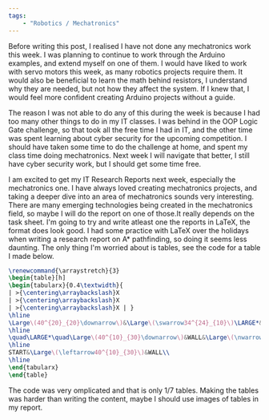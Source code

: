 ```yaml
---
tags: 
    - "Robotics / Mechatronics"
---
```

Before writing this post, I realised I have not done any mechatronics work this week. I was planning to continue to work through the Arduino examples, and extend myself on one of them. I would have liked to work with servo motors this week, as many robotics projects require them. It would also be beneficial to learn the math behind resistors, I understand why they are needed, but not how they affect the system. If I knew that, I would feel more confident creating Arduino projects without a guide.

The reason I was not able to do any of this during the week is because I had too many other things to do in my IT classes. I was behind in the OOP Logic Gate challenge, so that took all the free time I had in IT, and the other time was spent learning about cyber security for the upcoming competition. I should have taken some time to do the challenge at home, and spent my class time doing mechatronics. Next week I will navigate that better, I still have cyber security work, but I should get some time free. 

I am excited to get my IT Research Reports next week, especially the mechatronics one. I have always loved creating mechatronics projects, and taking a deeper dive into an area of mechatronics sounds very interesting. There are many emerging technologies being created in the mechatronics field, so maybe I will do the report on one of those.It really depends on the task sheet. I'm going to try and write atleast one the reports in LaTeX, the format does look good. I had some practice with LaTeX over the holidays when writing a research report on A* pathfinding, so doing it seems less daunting. The only thing I'm worried about is tables, see the code for a table I made below.

```Latex
\renewcommand{\arraystretch}{3}
\begin{table}[h]
\begin{tabularx}{0.4\textwidth}{
| >{\centering\arraybackslash}X 
| >{\centering\arraybackslash}X 
| >{\centering\arraybackslash}X | }
\hline
\Large\(40^{20}_{20}\downarrow\)&\Large\(\swarrow34^{24}_{10}\)\LARGE*&\quad\large\(\leftarrow34^{34}_{0}\)\quad END\LARGE*\\
\hline
\quad\LARGE*\quad\Large\(40^{10}_{30}\downarrow\)&WALL&\Large\(\nwarrow48^{38}_{10}\)\\
\hline
START&\Large\(\leftarrow40^{10}_{30}\)&WALL\\
\hline
\end{tabularx}
\end{table}
```
The code was very omplicated and that is only 1/7 tables. Making the tables was harder than writing the content, maybe I should use images of tables in my report. 